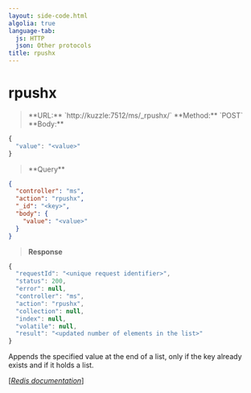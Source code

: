 ```yaml
---
layout: side-code.html
algolia: true
language-tab:
  js: HTTP
  json: Other protocols
title: rpushx
---
```


# rpushx




<blockquote class="js">
<p>
**URL:** `http://kuzzle:7512/ms/_rpushx/<key>`  
**Method:** `POST`  
**Body:**
</p>
</blockquote>


```js
{
  "value": "<value>"
}
```



<blockquote class="json">
<p>
**Query**
</p>
</blockquote>


```json
{
  "controller": "ms",
  "action": "rpushx",
  "_id": "<key>",
  "body": {
    "value": "<value>"
  }
}
```

>**Response**

```javascript
{
  "requestId": "<unique request identifier>",
  "status": 200,
  "error": null,
  "controller": "ms",
  "action": "rpushx",
  "collection": null,
  "index": null,
  "volatile": null,
  "result": "<updated number of elements in the list>"
}
```

Appends the specified value at the end of a list, only if the key already exists and if it holds a list.

[[_Redis documentation_]](https://redis.io/commands/rpushx)
